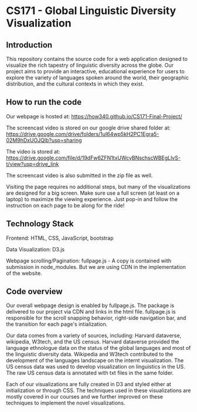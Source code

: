 # CS171 - Global Linguistic Diversity Visualization

## Introduction
This repository contains the source code for a web application designed to visualize the rich tapestry of linguistic diversity across the globe. Our project aims to provide an interactive, educational experience for users to explore the variety of languages spoken around the world, their geographic distribution, and the cultural contexts in which they exist.

## How to run the code

Our webpage is hosted at: https://how340.github.io/CS171-Final-Project/

The screencast video is stored on our google drive shared folder at: https://drive.google.com/drive/folders/1uI64wp5kH2PC1Egra5-02M9hDxUOJQlb?usp=sharing

The video is stored at: https://drive.google.com/file/d/19dFw6ZFN1txUWcyBNschscWBEgLlvS-t/view?usp=drive_link

The screencast video is also submitted in the zip file as well. 

Visiting the page requires no additional steps, but many of the visualizations are designed for a big screen. 
Make sure use a full screen (at least on a laptop) to maximize the viewing experience. 
Just pop-in and follow the instruction on each page to be along for the ride!

## Technology Stack
Frontend: HTML, CSS, JavaScript, bootstrap

Data Visualization: D3.js

Webpage scrolling/Pagination: fullpage.js - A copy is contained with submission in node_modules. But we are using CDN in the implementation of the website.  

## Code overview

Our overall webpage design is enabled by fullpage.js. The package is delivered to
our project via CDN and links in the html file. fullpage.js is responsible for the
scroll snapping behavior, right-side navigation bar, and the transition for each 
page's intialization. 

Our data comes from a variety of sources, including: Harvard dataverse, wikipedia, 
W3tech, and the US census. Harvard dataverse provided the language ethnologue data 
on the status of the global languages and most of the linguistic diversity data. 
Wikipedia and W3tech contributed to the development of the languages landscape on 
the internt visualization. The US census data was used to develop visualization 
on linguistics in the US. The raw US census data is annotated with txt files in the same folder. 

Each of our visualizations are fully created in D3 and styled either at initialization or through CSS. The techniques used in these visualizations are
mostly covered in our courses and we further improved on these techniques to implement the novel visualizations. 

